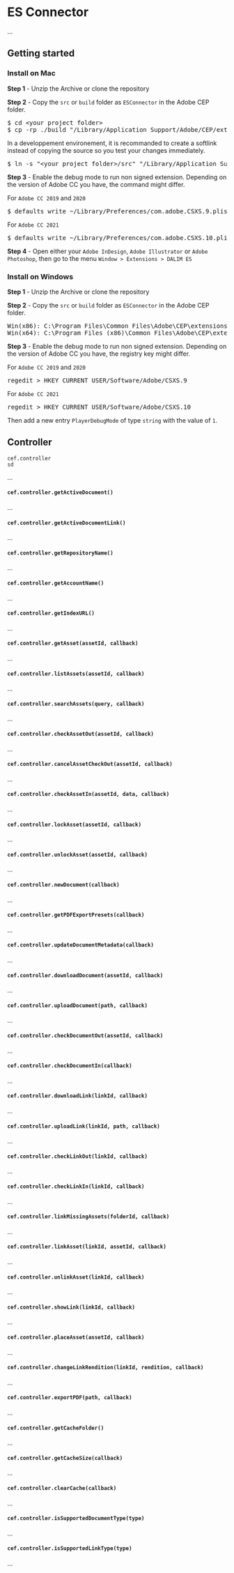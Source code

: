 # ES Connector

...
## Getting started

### Install on Mac

**Step 1** - Unzip the Archive or clone the repository

**Step 2** - Copy the `src` or `build` folder as `ESConnector` in the Adobe CEP folder.
<pre>
$ cd &lt;your project folder&gt;
$ cp -rp ./build "/Library/Application Support/Adobe/CEP/extensions/ESConnector"
</pre>

In a developpement environement, it is recommanded to create a softlink instead of copying the source so you test your changes immediately.
<pre>
$ ln -s "&lt;your project folder&gt;/src" "/Library/Application Support/Adobe/CEP/extensions/ESConnector"
</pre> 

**Step 3** - Enable the debug mode to run non signed extension. Depending on the version of Adobe CC you have, the command might differ.

For `Adobe CC 2019` and `2020`
<pre>
$ defaults write ~/Library/Preferences/com.adobe.CSXS.9.plist PlayerDebugMode 1
</pre>

For `Adobe CC 2021`
<pre>
$ defaults write ~/Library/Preferences/com.adobe.CSXS.10.plist PlayerDebugMode 1
</pre>

**Step 4** - Open either your `Adobe InDesign`, `Adobe Illustrator` or `Adobe Photoshop`, then go to the menu `Window > Extensions > DALIM ES`

### Install on Windows

**Step 1** - Unzip the Archive or clone the repository

**Step 2** - Copy the `src` or `build` folder as `ESConnector` in the Adobe CEP folder.
<pre>
Win(x86): C:\Program Files\Common Files\Adobe\CEP\extensions
Win(x64): C:\Program Files (x86)\Common Files\Adobe\CEP\extensions
</pre>

**Step 3** - Enable the debug mode to run non signed extension. Depending on the version of Adobe CC you have, the registry key might differ.

For `Adobe CC 2019` and `2020`
<pre>
regedit > HKEY_CURRENT_USER/Software/Adobe/CSXS.9
</pre>
For `Adobe CC 2021`
<pre>
regedit > HKEY_CURRENT_USER/Software/Adobe/CSXS.10
</pre>
Then add a new entry `PlayerDebugMode` of type `string` with the value of `1`.

## Controller

    cef.controller
	sd
...


#### `cef.controller.getActiveDocument()`
...
#### `cef.controller.getActiveDocumentLink()`
...
#### `cef.controller.getRepositoryName()`
...
#### `cef.controller.getAccountName()`
...
#### `cef.controller.getIndexURL()`
...
#### `cef.controller.getAsset(assetId, callback)`
...
#### `cef.controller.listAssets(assetId, callback)`
...
#### `cef.controller.searchAssets(query, callback)`
...
#### `cef.controller.checkAssetOut(assetId, callback)`
...
#### `cef.controller.cancelAssetCheckOut(assetId, callback)`
...
#### `cef.controller.checkAssetIn(assetId, data, callback)`
...	
#### `cef.controller.lockAsset(assetId, callback)`
...
#### `cef.controller.unlockAsset(assetId, callback)`
...
#### `cef.controller.newDocument(callback)`
...
#### `cef.controller.getPDFExportPresets(callback)`
...
#### `cef.controller.updateDocumentMetadata(callback)`
...
#### `cef.controller.downloadDocument(assetId, callback)`
...
#### `cef.controller.uploadDocument(path, callback)`
...
#### `cef.controller.checkDocumentOut(assetId, callback)`
...
#### `cef.controller.checkDocumentIn(callback)`
...
#### `cef.controller.downloadLink(linkId, callback)`
...
#### `cef.controller.uploadLink(linkId, path, callback)`
...
#### `cef.controller.checkLinkOut(linkId, callback)`
...
#### `cef.controller.checkLinkIn(linkId, callback)`
...
#### `cef.controller.linkMissingAssets(folderId, callback)`
...
#### `cef.controller.linkAsset(linkId, assetId, callback)`
...
#### `cef.controller.unlinkAsset(linkId, callback)`
...	
#### `cef.controller.showLink(linkId, callback)`
...
#### `cef.controller.placeAsset(assetId, callback)`
...
#### `cef.controller.changeLinkRendition(linkId, rendition, callback)`
...
#### `cef.controller.exportPDF(path, callback)`
...
#### `cef.controller.getCacheFolder()`
...
#### `cef.controller.getCacheSize(callback)`
...
#### `cef.controller.clearCache(callback)`
...
#### `cef.controller.isSupportedDocumentType(type)`
...
#### `cef.controller.isSupportedLinkType(type)`
...